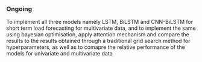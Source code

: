 ### Ongoing

To implement all three models namely LSTM, BiLSTM and CNN-BiLSTM for short term load forecasting for multivariate data, and to implement the same using bayesian optimisation, apply attention mechanism and compare the results to the results obtained through a traditional grid search method for hyperparameters, as well as to comapre the relative performance of the models for univariate and multivariate data
